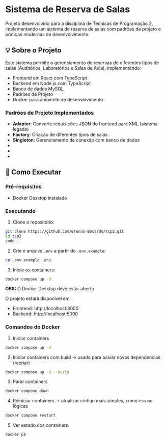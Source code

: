 # Sistema de Reserva de Salas

Projeto desenvolvido para a disciplina de Técnicas de Programação 2, implementando um sistema de reserva de salas com padrões de projeto e práticas modernas de desenvolvimento.

## 💡 Sobre o Projeto

Este sistema permite o gerenciamento de reservas de diferentes tipos de salas (Auditórios, Laboratórios e Salas de Aula), implementando:

- Frontend em React com TypeScript
- Backend em Node.js com TypeScript
- Banco de dados MySQL
- Padrões de Projeto
- Docker para ambiente de desenvolvimento

### Padrões de Projeto Implementados

- **Adapter**: Converte requisições JSON do frontend para XML (sistema legado)
- **Factory**: Criação de diferentes tipos de salas
- **Singleton**: Gerenciamento de conexão com banco de dados
-
-
-

## 🚀 Como Executar

### Pré-requisitos

- Docker Desktop instalado

### Executando

1. Clone o repositório:
```bash
git clone https://github.com/Brunno-Bocardo/tcp2.git
cd tcp2
code .
```

2. Crie o arquivo `.env` a partir do `.env.example`:
```bash
cp .env.example .env
```

3. Inicie os containers:
```bash
docker compose up -d
```
**OBS:** O Docker Desktop deve estar aberto

O projeto estará disponível em:
- Frontend: http://localhost:3000
- Backend: http://localhost:5000


### Comandos do Docker

1. Iniciar containers
```bash
docker compose up -d
```

2. Iniciar containers com build -> usado para baixar novas dependencias (recriar)
```bash
docker compose up -d --build
```

3. Parar containers
```bash
docker compose down
```

4. Reiniciar containers -> atualizar código mais simples, como css ou lógicas
```bash
docker compose restart
```

5. Ver estado dos containers
```bash
docker ps
```

